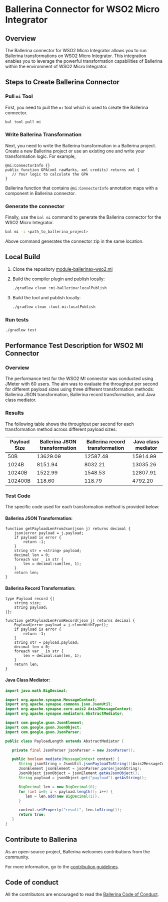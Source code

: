 # Ballerina Connector for WSO2 Micro Integrator

## Overview

The Ballerina connector for WSO2 Micro Integrator allows you to run Ballerina transformations on WSO2 Micro Integrator. 
This integration enables you to leverage the powerful transformation capabilities of Ballerina within 
the environment of WSO2 Micro Integrator.

## Steps to Create Ballerina Connector

### Pull `mi` Tool

First, you need to pull the `mi` tool which is used to create the Ballerina connector.

```bash
bal tool pull mi
```

### Write Ballerina Transformation

Next, you need to write the Ballerina transformation in a Ballerina project. 
Create a new Ballerina project or use an existing one and write your transformation logic.
For example,

```
@mi:ConnectorInfo {}
public function GPA(xml rawMarks, xml credits) returns xml {
   // Your logic to calculate the GPA
}
```

Ballerina function that contains `@mi:ConnectorInfo` annotation maps with a component in Ballerina connector.

### Generate the connector

Finally, use the `bal mi` command to generate the Ballerina connector for the WSO2 Micro Integrator.

```bash
bal mi -i <path_to_ballerina_project>
```

Above command generates the connector zip in the same location.

## Local Build

1. Clone the repository [module-ballerinax-wso2.mi](https://github.com/ballerina-platform/module-ballerinax-wso2.mi.git)

2. Build the compiler plugin and publish locally:

   ```bash
   ./gradlew clean :mi-ballerina:localPublish
   ```

3. Build the tool and publish locally:

   ```bash
   ./gradlew clean :tool-mi:localPublish 
   ```

### Run tests

   ```bash
   ./gradlew test
   ```

## Performance Test Description for WSO2 MI Connector

### Overview

The performance test for the WSO2 MI connector was conducted using JMeter with 60 users. 
The aim was to evaluate the throughput per second for different payload sizes using 
three different transformation methods: Ballerina JSON transformation, Ballerina record transformation, 
and Java class mediator.

### Results

The following table shows the throughput per second for each transformation method across different payload sizes:

| Payload Size | Ballerina JSON transformation | Ballerina record transformation | Java class mediator |
|--------------|-------------------------------|---------------------------------|---------------------|
| 50B          | 13629.09                      | 12587.48                        | 15914.99            |
| 1024B        | 8151.94                       | 8032.21                         | 13035.26            |
| 10240B       | 1522.99                       | 1548.53                         | 12807.91            |
| 102400B      | 118.60                        | 118.79                          | 4792.20             |

### Test Code
The specific code used for each transformation method is provided below:

#### Ballerina JSON Transformation:

```ballerina
function getPayloadLenFromJson(json j) returns decimal {
    json|error payload = j.payload;
    if payload is error {
        return -1;
    }
    string str = <string> payload;
    decimal len = 0;
    foreach var _ in str {
        len = decimal:sum(len, 1);
    }
    return len;
}
```

#### Ballerina Record Transformation:

```ballerina
type Payload record {|
    string size;
    string payload;
|};

function getPayloadLenFromRecord(json j) returns decimal {
    Payload|error payload = j.cloneWithType();
    if payload is error {
        return -1;
    }
    string str = payload.payload;
    decimal len = 0;
    foreach var _ in str {
        len = decimal:sum(len, 1);
    }
    return len;
}
```

#### Java Class Mediator:

```Java
import java.math.BigDecimal;

import org.apache.synapse.MessageContext;
import org.apache.synapse.commons.json.JsonUtil;
import org.apache.synapse.core.axis2.Axis2MessageContext;
import org.apache.synapse.mediators.AbstractMediator;

import com.google.gson.JsonElement;
import com.google.gson.JsonObject;
import com.google.gson.JsonParser;

public class PayloadLength extends AbstractMediator {

   private final JsonParser jsonParser = new JsonParser();

   public boolean mediate(MessageContext context) {
      String jsonString = JsonUtil.jsonPayloadToString(((Axis2MessageContext) context).getAxis2MessageContext());
      JsonElement jsonElement = jsonParser.parse(jsonString);
      JsonObject jsonObject = jsonElement.getAsJsonObject();
      String payload = jsonObject.get("payload").getAsString();

      BigDecimal len = new BigDecimal(0);
      for (int i=0; i < payload.length(); i++) {
         len = len.add(new BigDecimal(1));
      }

      context.setProperty("result", len.toString());
      return true;
   }
}
```

## Contribute to Ballerina

As an open-source project, Ballerina welcomes contributions from the community.

For more information, go to the [contribution guidelines](https://github.com/ballerina-platform/ballerina-lang/blob/master/CONTRIBUTING.md).

## Code of conduct

All the contributors are encouraged to read the [Ballerina Code of Conduct](https://ballerina.io/code-of-conduct).
